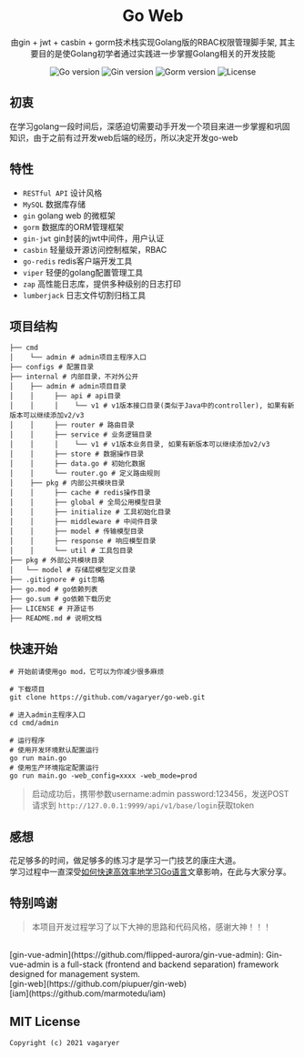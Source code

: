 <h1 align="center" >Go Web</h1>

<div align="center">
由gin + jwt + casbin + gorm技术栈实现Golang版的RBAC权限管理脚手架, 其主要目的是使Golang初学者通过实践进一步掌握Golang相关的开发技能
</div>
<p align="center">
<img src="https://img.shields.io/badge/Go-v1.16-blue" alt="Go version"/>
<img src="https://img.shields.io/badge/Gin-v1.7.2-brightgreen" alt="Gin version"/>
<img src="https://img.shields.io/badge/Gorm-v1.21.11-brightgreen" alt="Gorm version"/>
<img src="https://img.shields.io/github/license/vagaryer/go-web" alt="License"/>
</p>

## 初衷
在学习golang一段时间后，深感迫切需要动手开发一个项目来进一步掌握和巩固知识，由于之前有过开发web后端的经历，所以决定开发go-web

## 特性
- `RESTful API` 设计风格
- `MySQL`       数据库存储
- `gin`         golang web 的微框架
- `gorm`        数据库的ORM管理框架
- `gin-jwt`     gin封装的jwt中间件，用户认证
- `casbin`      轻量级开源访问控制框架，RBAC
- `go-redis`    redis客户端开发工具
- `viper`       轻便的golang配置管理工具
- `zap`         高性能日志库，提供多种级别的日志打印
- `lumberjack`  日志文件切割归档工具

## 项目结构
```
├── cmd
│    └── admin # admin项目主程序入口
├── configs # 配置目录
├── internal # 内部目录，不对外公开
│    ├── admin # admin项目目录
│    │     ├── api # api目录
│    │     │    └── v1 # v1版本接口目录(类似于Java中的controller), 如果有新版本可以继续添加v2/v3
│    │     ├── router # 路由目录
│    │     ├── service # 业务逻辑目录
│    │     │    └── v1 # v1版本业务目录, 如果有新版本可以继续添加v2/v3
│    │     ├── store # 数据操作目录
│    │     ├── data.go # 初始化数据
│    │     └── router.go # 定义路由规则
│    ├── pkg # 内部公共模块目录
│    │     ├── cache # redis操作目录
│    │     ├── global # 全局公用模型目录
│    │     ├── initialize # 工具初始化目录
│    │     ├── middleware # 中间件目录
│    │     ├── model # 传输模型目录
│    │     ├── response # 响应模型目录
│    │     └── util # 工具包目录
├── pkg # 外部公共模块目录
│   └── model # 存储层模型定义目录
├── .gitignore # git忽略
├── go.mod # go依赖列表
├── go.sum # go依赖下载历史
├── LICENSE # 开源证书
├── README.md # 说明文档
```

## 快速开始
```
# 开始前请使用go mod，它可以为你减少很多麻烦

# 下载项目
git clone https://github.com/vagaryer/go-web.git

# 进入admin主程序入口
cd cmd/admin

# 运行程序
# 使用开发环境默认配置运行
go run main.go 
# 使用生产环境指定配置运行
go run main.go -web_config=xxxx -web_mode=prod

```
> 启动成功后，携带参数username:admin password:123456，发送POST请求到 `http://127.0.0.1:9999/api/v1/base/login`获取token

## 感想
花足够多的时间，做足够多的练习才是学习一门技艺的康庄大道。  
学习过程中一直深受[如何快速高效率地学习Go语言](https://www.cnblogs.com/code-craftsman/p/12515802.html)文章影响，在此与大家分享。

## 特别鸣谢
> 本项目开发过程学习了以下大神的思路和代码风格，感谢大神！！！

<br/>
[gin-vue-admin](https://github.com/flipped-aurora/gin-vue-admin): Gin-vue-admin is a full-stack (frontend and backend separation) framework designed for management system.
<br/>
[gin-web](https://github.com/piupuer/gin-web)
<br/>
[iam](https://github.com/marmotedu/iam)


## MIT License

    Copyright (c) 2021 vagaryer